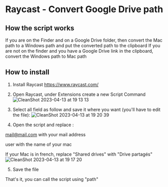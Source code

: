 # Raycast - Convert Google Drive path

## How the script works
If you are on the Finder and on a Google Drive folder, then convert the Mac path to a Windows path and put the converted path to the clipboard
If you are not on the finder and you have a Google Drive link in the clipboard, convert the Windows path to Mac path

## How to install
1. Install Raycast https://www.raycast.com/
2. Open Raycast, under Extensions create a new Script Command
![CleanShot 2023-04-13 at 19 13 13](https://user-images.githubusercontent.com/47465584/231834834-68c5a745-4378-4bb2-9c14-60e934d7ac71.jpg)

3. Select all field as follow and save it where you want (you'll have to edit the file):
![CleanShot 2023-04-13 at 19 20 39](https://user-images.githubusercontent.com/47465584/231836290-6743b64c-4d4d-4446-a8d5-002a7509856a.jpg)

4. Open the script and replace :

mail@mail.com with your mail address

user with the name of your mac

If your Mac is in french, replace "Shared drives" with "Drive partagés"
![CleanShot 2023-04-13 at 19 17 20](https://user-images.githubusercontent.com/47465584/231835749-2120cb4a-c55a-4482-b8dd-90d43b2ddc30.jpg)

5. Save the file

That's it, you can call the script using "path" 
